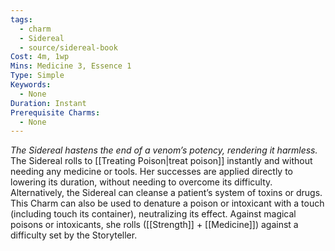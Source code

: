 ```yaml
---
tags:
  - charm
  - Sidereal
  - source/sidereal-book
Cost: 4m, 1wp
Mins: Medicine 3, Essence 1
Type: Simple
Keywords:
  - None
Duration: Instant
Prerequisite Charms:
  - None
---
```

*The Sidereal hastens the end of a venom’s potency, rendering it harmless.*
The Sidereal rolls to [[Treating Poison|treat poison]] instantly and without needing any medicine or tools. Her successes are applied directly to lowering its duration, without needing to overcome its difficulty. Alternatively, the Sidereal can cleanse a patient’s system of toxins or drugs. This Charm can also be used to denature a poison or intoxicant with a touch (including touch its container), neutralizing its effect. Against magical poisons or intoxicants, she rolls ([[Strength]] + [[Medicine]]) against a difficulty set by the Storyteller.